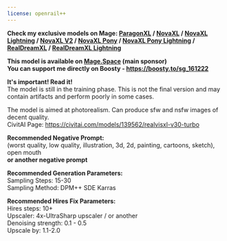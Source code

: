 ```yaml
---
license: openrail++
---
```

<strong>Check my exclusive models on Mage: </strong><a href="https://www.mage.space/play/4371756b27bf52e7a1146dc6fe2d969c" rel="noopener noreferrer nofollow"><strong>ParagonXL</strong></a><strong> / </strong><a href="https://www.mage.space/play/df67a9f27f19629a98cb0fb619d1949a" rel="noopener noreferrer nofollow"><strong>NovaXL</strong></a><strong> / </strong><a href="https://www.mage.space/play/d8db06ae964310acb4e090eec03984df" rel="noopener noreferrer nofollow"><strong>NovaXL Lightning</strong></a><strong> / </strong><a href="https://www.mage.space/play/541da1e10976ab82976a5cacc770a413" rel="noopener noreferrer nofollow"><strong>NovaXL V2</strong></a><strong> / </strong><a href="https://www.mage.space/play/a56d2680c464ef25b8c66df126b3f706" rel="noopener noreferrer nofollow"><strong>NovaXL Pony</strong></a><strong> / </strong><a href="https://www.mage.space/play/b0ab6733c3be2408c93523d57a605371" rel="noopener noreferrer nofollow"><strong>NovaXL Pony Lightning</strong></a><strong> / </strong><a href="https://www.mage.space/play/e3b01cd493ed86ed8e4708751b1c9165" rel="noopener noreferrer nofollow"><strong>RealDreamXL</strong></a><strong> / </strong><a href="https://www.mage.space/play/ef062fc389c3f8723002428290c1158c" rel="noopener noreferrer nofollow"><strong>RealDreamXL Lightning</strong></a></p>
<b>This model is available on <a href="https://www.mage.space/">Mage.Space</a> (main sponsor)</b><br>
<b>You can support me directly on Boosty - https://boosty.to/sg_161222</b><br>

<b>It's important! Read it!</b><br>
The model is still in the training phase. This is not the final version and may contain artifacts and perform poorly in some cases.<br>

The model is aimed at photorealism. Can produce sfw and nsfw images of decent quality.<br>
CivitAI Page: https://civitai.com/models/139562/realvisxl-v30-turbo<br>

<b>Recommended Negative Prompt:</b><br>
(worst quality, low quality, illustration, 3d, 2d, painting, cartoons, sketch), open mouth<br>
<b>or another negative prompt</b><br>

<b>Recommended Generation Parameters:</b><br>
Sampling Steps: 15-30<br>
Sampling Method: DPM++ SDE Karras<br>

<b>Recommended Hires Fix Parameters:</b><br>
Hires steps: 10+<br>
Upscaler: 4x-UltraSharp upscaler / or another<br>
Denoising strength: 0.1 - 0.5<br>
Upscale by: 1.1-2.0<br>